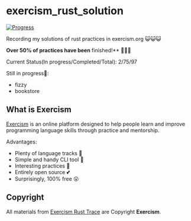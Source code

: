 # exercism_rust_solution

[![Progress](https://img.shields.io/badge/Progress-77%25-brightgreen)]()

Recording my solutions of rust practices in exercism.org 😺😺😺

**Over 50% of practices have been** finished!** 🥳🥳🥳

Current Status(In progress/Completed/Total): 2/75/97

Still in progress👷:

- fizzy
- bookstore

## What is Exercism

[Exercism](https://exercism.org/tracks/rust) is an online platform designed to help people learn and improve programming language skills through practice and mentorship.

Advantages:

- Plenty of language tracks 🎯
- Simple and handy CLI tool 🧰
- Interesting practices 🥰
- Entirely open source 💕
- Surprisingly, 100% free 😮

## Copyright

All materials from [Exercism Rust Trace](https://exercism.org/tracks/rust) are Copyright **Exercism**.
